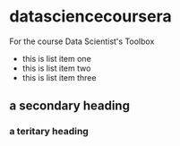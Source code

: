 datasciencecoursera
===================

For the course Data Scientist's Toolbox

* this is list item one
* this is list item two
* this is list item three

## a secondary heading
### a teritary heading




